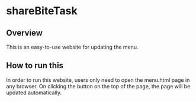 # shareBiteTask
## Overview
This is an easy-to-use website for updating the menu.
## How to run this
In order to run this website, users only need to open the menu.html page in any browser. On clicking the button on the top of the page, the page will be updated automatically.

